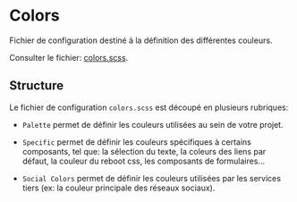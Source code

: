 # Colors

Fichier de configuration destiné à la définition des différentes couleurs.

Consulter le fichier: [colors.scss](https://git.cross-systems.ch/wide-front/modulus-starterkit/blob/develop/src/assets/scss/settings/colors.scss).


## Structure

Le fichier de configuration `colors.scss` est découpé en plusieurs rubriques: 

- `Palette` permet de définir les couleurs utilisées au sein de votre projet.

- `Specific` permet de définir les couleurs spécifiques à certains composants, tel que: la sélection du texte, la coleurs des liens par défaut, la couleur du reboot css, les composants de formulaires...

- `Social Colors` permet de définir les couleurs utilisées par les services tiers (ex: la couleur principale des réseaux sociaux).